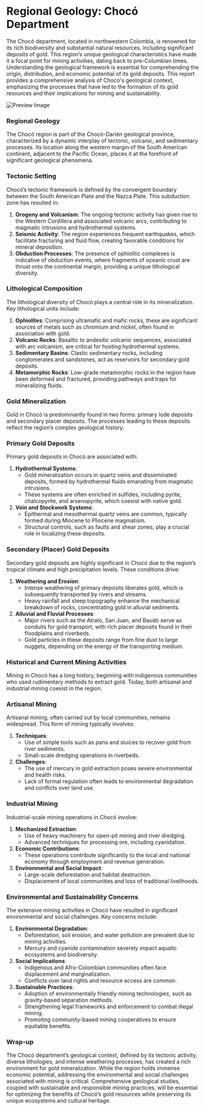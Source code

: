 # Regional Geology: Chocó Department

The Chocó department, located in northwestern Colombia, is renowned for its rich biodiversity and substantial natural resources, including significant deposits of gold. This region’s unique geological characteristics have made it a focal point for mining activities, dating back to pre-Columbian times. Understanding the geological framework is essential for comprehending the origin, distribution, and economic potential of its gold deposits. This report provides a comprehensive analysis of Chocó's geological context, emphasizing the processes that have led to the formation of its gold resources and their implications for mining and sustainability.

![Preview Image](https://ucarecdn.com/d63fb4ab-3a8c-4cb3-b447-7d008213fc9d/-/preview/749x999/)

### Regional Geology

The Chocó region is part of the Chocó-Darién geological province, characterized by a dynamic interplay of tectonic, volcanic, and sedimentary processes. Its location along the western margin of the South American continent, adjacent to the Pacific Ocean, places it at the forefront of significant geological phenomena.

### Tectonic Setting

Chocó’s tectonic framework is defined by the convergent boundary between the South American Plate and the Nazca Plate. This subduction zone has resulted in:

1. **Orogeny and Volcanism**: The ongoing tectonic activity has given rise to the Western Cordillera and associated volcanic arcs, contributing to magmatic intrusions and hydrothermal systems.
2. **Seismic Activity**: The region experiences frequent earthquakes, which facilitate fracturing and fluid flow, creating favorable conditions for mineral deposition.
3. **Obduction Processes**: The presence of ophiolitic complexes is indicative of obduction events, where fragments of oceanic crust are thrust onto the continental margin, providing a unique lithological diversity.

### Lithological Composition

The lithological diversity of Chocó plays a central role in its mineralization. Key lithological units include:

1. **Ophiolites**: Comprising ultramafic and mafic rocks, these are significant sources of metals such as chromium and nickel, often found in association with gold.
2. **Volcanic Rocks**: Basaltic to andesitic volcanic sequences, associated with arc volcanism, are critical for hosting hydrothermal systems.
3. **Sedimentary Basins**: Clastic sedimentary rocks, including conglomerates and sandstones, act as reservoirs for secondary gold deposits.
4. **Metamorphic Rocks**: Low-grade metamorphic rocks in the region have been deformed and fractured, providing pathways and traps for mineralizing fluids.

### Gold Mineralization

Gold in Chocó is predominantly found in two forms: primary lode deposits and secondary placer deposits. The processes leading to these deposits reflect the region’s complex geological history.

### Primary Gold Deposits

Primary gold deposits in Chocó are associated with:

1. **Hydrothermal Systems**:
    - Gold mineralization occurs in quartz veins and disseminated deposits, formed by hydrothermal fluids emanating from magmatic intrusions.
    - These systems are often enriched in sulfides, including pyrite, chalcopyrite, and arsenopyrite, which coexist with native gold.
2. **Vein and Stockwork Systems**:
    - Epithermal and mesothermal quartz veins are common, typically formed during Miocene to Pliocene magmatism.
    - Structural controls, such as faults and shear zones, play a crucial role in localizing these deposits.

### Secondary (Placer) Gold Deposits

Secondary gold deposits are highly significant in Chocó due to the region’s tropical climate and high precipitation levels. These conditions drive:

1. **Weathering and Erosion**:
    - Intense weathering of primary deposits liberates gold, which is subsequently transported by rivers and streams.
    - Heavy rainfall and steep topography enhance the mechanical breakdown of rocks, concentrating gold in alluvial sediments.
2. **Alluvial and Fluvial Processes**:
    - Major rivers such as the Atrato, San Juan, and Baudó serve as conduits for gold transport, with rich placer deposits found in their floodplains and riverbeds.
    - Gold particles in these deposits range from fine dust to large nuggets, depending on the energy of the transporting medium.

### Historical and Current Mining Activities

Mining in Chocó has a long history, beginning with indigenous communities who used rudimentary methods to extract gold. Today, both artisanal and industrial mining coexist in the region.

### Artisanal Mining

Artisanal mining, often carried out by local communities, remains widespread. This form of mining typically involves:

1. **Techniques**:
    - Use of simple tools such as pans and sluices to recover gold from river sediments.
    - Small-scale dredging operations in riverbeds.
2. **Challenges**:
    - The use of mercury in gold extraction poses severe environmental and health risks.
    - Lack of formal regulation often leads to environmental degradation and conflicts over land use.

### Industrial Mining

Industrial-scale mining operations in Chocó involve:

1. **Mechanized Extraction**:
    - Use of heavy machinery for open-pit mining and river dredging.
    - Advanced techniques for processing ore, including cyanidation.
2. **Economic Contributions**:
    - These operations contribute significantly to the local and national economy through employment and revenue generation.
3. **Environmental and Social Impact**:
    - Large-scale deforestation and habitat destruction.
    - Displacement of local communities and loss of traditional livelihoods.

### Environmental and Sustainability Concerns

The extensive mining activities in Chocó have resulted in significant environmental and social challenges. Key concerns include:

1. **Environmental Degradation**:
    - Deforestation, soil erosion, and water pollution are prevalent due to mining activities.
    - Mercury and cyanide contamination severely impact aquatic ecosystems and biodiversity.
2. **Social Implications**:
    - Indigenous and Afro-Colombian communities often face displacement and marginalization.
    - Conflicts over land rights and resource access are common.
3. **Sustainable Practices**:
    - Adoption of environmentally friendly mining technologies, such as gravity-based separation methods.
    - Strengthening legal frameworks and enforcement to combat illegal mining.
    - Promoting community-based mining cooperatives to ensure equitable benefits.

### **Wrap-up**

The Chocó department’s geological context, defined by its tectonic activity, diverse lithologies, and intense weathering processes, has created a rich environment for gold mineralization. While the region holds immense economic potential, addressing the environmental and social challenges associated with mining is critical. Comprehensive geological studies, coupled with sustainable and responsible mining practices, will be essential for optimizing the benefits of Chocó’s gold resources while preserving its unique ecosystems and cultural heritage.

